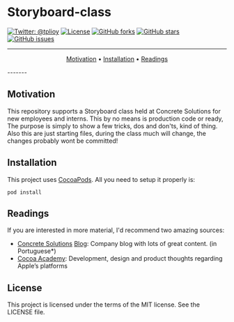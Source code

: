 # Storyboard-class

[![Twitter: @tplioy](https://img.shields.io/badge/contact-@tplioy-blue.svg?style=flat)](https://twitter.com/tplioy)
[![License](http://img.shields.io/badge/license-MIT-green.svg?style=flat)](https://github.com/thiagolioy/storyboard-class/blob/master/LICENSE)
[![GitHub forks](https://img.shields.io/github/forks/thiagolioy/storyboard-class.svg)](https://github.com/thiagolioy/storyboard-class/network)
[![GitHub stars](https://img.shields.io/github/stars/thiagolioy/storyboard-class.svg)](https://github.com/thiagolioy/storyboard-class/stargazers)
[![GitHub issues](https://img.shields.io/github/issues/thiagolioy/storyboard-class.svg)](https://github.com/thiagolioy/storyboard-class/issues)

-------
<p align="center">
    <a href="#motivation">Motivation</a> &bull;
    <a href="#installation">Installation</a> &bull;
    <a href="#readings">Readings</a>
</p>
-------

## Motivation

This repository supports a Storyboard class held at Concrete Solutions for new employees and interns. This by no means is production code or ready, The purpose
is simply to show a few tricks, dos and don'ts, kind of thing. Also this are just starting files, during the class much will change, the changes probably wont be committed!


## Installation

This project uses [CocoaPods](https://cocoapods.org). All you need to setup it properly is:
```
pod install
```

## Readings

If you are interested in more material, I'd recommend two amazing sources:
- [Concrete Solutions](http://www.concretesolutions.com.br) [Blog](http://www.concretesolutions.com.br/blog/): Company blog with lots of great content. (in Portuguese*)
- [Cocoa Academy](https://medium.com/cocoaacademymag): Development, design and product thoughts regarding Apple’s platforms

## License
This project is licensed under the terms of the MIT license. See the LICENSE file.
